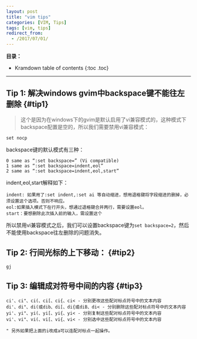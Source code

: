 ```yaml
---
layout: post
title: "vim tips"
categories: [VIM, Tips]
tags: [vim, tips]
redirect_from:
  - /2017/07/01/
---
```

**目录：**
* Kramdown table of contents
{:toc .toc}
* * * 
## Tip 1: 解决windows gvim中backspace键不能往左删除 {#tip1}

> 这个是因为在windows下的gvim是默认启用了vi兼容模式的，这种模式下backspace配置是空的，所以我们需要禁用vi兼容模式：

`set nocp`

backspace键的默认模式有三种：

```vim
0 same as “:set backspace=” (Vi compatible)
1 same as “:set backspace=indent,eol”
2 same as “:set backspace=indent,eol,start”
```

indent,eol,start解释如下：


```vim
indent: 如果用了:set indent,:set ai 等自动缩进，想用退格键将字段缩进的删掉，必须设置这个选项。否则不响应。
eol:如果插入模式下在行开头，想通过退格键合并两行，需要设置eol。
start：要想删除此次插入前的输入，需设置这个
```

所以禁用vi兼容模式之后，我们可以设置backspace键为`set backspace=2`，然后不能使用backspace往左删除的问题消失。

## Tip 2: 行间光标的上下移动： {#tip2}
```vim
gj
```

## Tip 3: 编辑成对符号中间的内容 {#tip3}

```vim
ci'、ci"、ci(、ci[、ci{、ci< - 分别更改这些配对标点符号中的文本内容
di'、di"、di(或dib、di[、di{或diB、di< - 分别删除这些配对标点符号中的文本内容
yi'、yi"、yi(、yi[、yi{、yi< - 分别复制这些配对标点符号中的文本内容
vi'、vi"、vi(、vi[、vi{、vi< - 分别选中这些配对标点符号中的文本内容

" 另外如果把上面的i改成a可以连配对标点一起操作。
```

